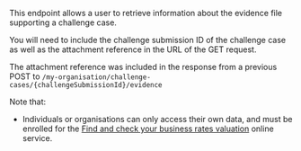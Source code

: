 This endpoint allows a user to retrieve information about the evidence file supporting a challenge case.

You will need to include the challenge submission ID of the challenge case as well as the attachment reference in the URL of the GET request.

The attachment reference was included in the response from a previous POST to `/my-organisation/challenge-cases/{challengeSubmissionId}/evidence`   

Note that:

<ul class="list-bullet">
    <li class="font-xsmall">
        Individuals or organisations can only access their own data, and must be enrolled for the <a href="https://www.gov.uk/correct-your-business-rates" target="_blank">Find and check your business rates valuation</a>  online service.
    </li>
</ul>
